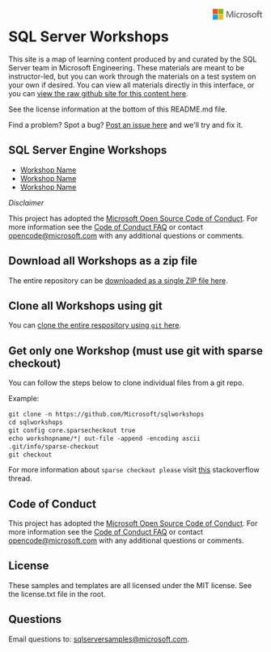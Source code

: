 <img style="float: right;" src="./graphics/solutions-microsoft-logo-small.png">

# SQL Server Workshops

This site is a map of learning content produced by and curated by the SQL Server team in Microsoft Engineering. These materials are meant to be instructor-led, but you can work through the materials on a test system on your own if desired. You can view all materials directly in this interface, or you can [view the raw github site for this content here](https://github.com/Microsoft/sqlworkshops). 

See the license information at the bottom of this README.md file.

Find a problem? Spot a bug? [Post an issue here](https://github.com/Microsoft/sqlworkshops/issues) and we'll try and fix it.

## SQL Server Engine Workshops

- [Workshop Name](https://github.com/BuckWoody/workshops)
- [Workshop Name](https://github.com/BuckWoody/workshops)
- [Workshop Name](https://github.com/BuckWoody/workshops)


*Disclaimer*

This project has adopted the [Microsoft Open Source Code of Conduct](https://opensource.microsoft.com/codeofconduct/). For more information see the [Code of Conduct FAQ](https://opensource.microsoft.com/codeofconduct/faq/) or contact [opencode@microsoft.com](mailto:opencode@microsoft.com) with any additional questions or comments.

## Download all Workshops as a zip file

The entire repository can be [downloaded as a single ZIP file here](https://github.com/Microsoft/sqlworkshops/archive/master.zip). 


## Clone all Workshops using git

You can [clone the entire respository using `git` here](https://github.com/Microsoft/sqlworkshops.git). 

## Get only one Workshop (must use git with sparse checkout)
You can follow the steps below to clone individual files from a git repo. 

Example:

```
git clone -n https://github.com/Microsoft/sqlworkshops
cd sqlworkshops
git config core.sparsecheckout true
echo workshopname/*| out-file -append -encoding ascii .git/info/sparse-checkout
git checkout
```

For more information about `sparse checkout please` visit [this](https://stackoverflow.com/questions/23289006/on-windows-git-error-sparse-checkout-leaves-no-entry-on-the-working-directory) stackoverflow thread.

## Code of Conduct
This project has adopted the [Microsoft Open Source Code of Conduct](https://opensource.microsoft.com/codeofconduct/). For more information see the [Code of Conduct FAQ](https://opensource.microsoft.com/codeofconduct/faq/) or contact [opencode@microsoft.com](mailto:opencode@microsoft.com) with any additional questions or comments.

## License
These samples and templates are all licensed under the MIT license. See the license.txt file in the root.

## Questions
Email questions to: sqlserversamples@microsoft.com.
